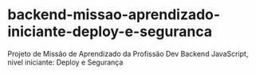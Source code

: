 # backend-missao-aprendizado-iniciante-deploy-e-seguranca
Projeto de Missão de Aprendizado da Profissão Dev Backend JavaScript, nivel iniciante: Deploy e Segurança
